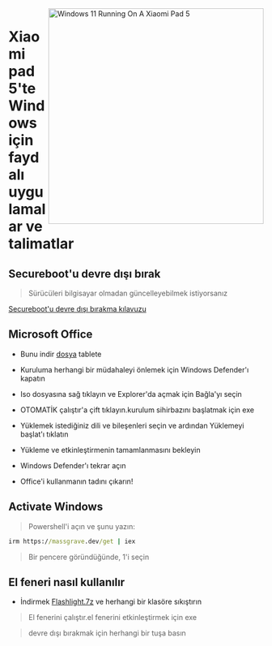 <img align="right" src="https://raw.githubusercontent.com/erdilS/Port-Windows-11-Xiaomi-Pad-5/main/nabu.png" width="425" alt="Windows 11 Running On A Xiaomi Pad 5">

# Xiaomi pad 5'te Windows için faydalı uygulamalar ve talimatlar

## Secureboot'u devre dışı bırak 
> Sürücüleri bilgisayar olmadan güncelleyebilmek istiyorsanız 

[Secureboot'u devre dışı bırakma kılavuzu](/guide/Turkish/disable-secureboot-tr.md)

## Microsoft Office

- Bunu indir [dosya](https://mega.nz/file/Q7p1XK6L#J-KPp_-MNJ8iXGqEwwZ3_sfv2tMiq_AJjUiiaX6TBrI) tablete
  
- Kuruluma herhangi bir müdahaleyi önlemek için Windows Defender'ı kapatın
  
- Iso dosyasına sağ tıklayın ve Explorer'da açmak için Bağla'yı seçin

- OTOMATİK çalıştır'a çift tıklayın.kurulum sihirbazını başlatmak için exe
  
- Yüklemek istediğiniz dili ve bileşenleri seçin ve ardından Yüklemeyi başlat'ı tıklatın
  
- Yükleme ve etkinleştirmenin tamamlanmasını bekleyin

- Windows Defender'ı tekrar açın

- Office'i kullanmanın tadını çıkarın!

 ## Activate Windows

> Powershell'i açın ve şunu yazın: 

  ```cmd
irm https://massgrave.dev/get | iex 
```
> Bir pencere göründüğünde, 1'i seçin

 ## El feneri nasıl kullanılır

 - İndirmek [Flashlight.7z](https://github.com/erdilS/Port-Windows-11-Xiaomi-Pad-5/releases/download/1.0/flashlight_fix.7z) ve herhangi bir klasöre sıkıştırın

> El fenerini çalıştır.el fenerini etkinleştirmek için exe

> devre dışı bırakmak için herhangi bir tuşa basın

